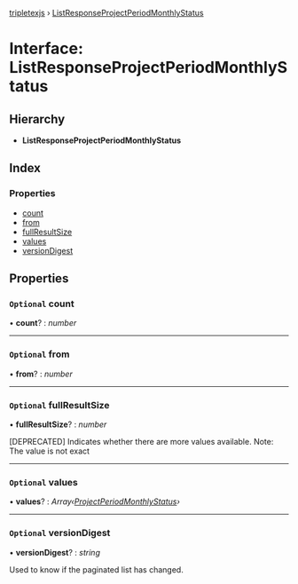 [tripletexjs](../README.md) › [ListResponseProjectPeriodMonthlyStatus](listresponseprojectperiodmonthlystatus.md)

# Interface: ListResponseProjectPeriodMonthlyStatus

## Hierarchy

* **ListResponseProjectPeriodMonthlyStatus**

## Index

### Properties

* [count](listresponseprojectperiodmonthlystatus.md#optional-count)
* [from](listresponseprojectperiodmonthlystatus.md#optional-from)
* [fullResultSize](listresponseprojectperiodmonthlystatus.md#optional-fullresultsize)
* [values](listresponseprojectperiodmonthlystatus.md#optional-values)
* [versionDigest](listresponseprojectperiodmonthlystatus.md#optional-versiondigest)

## Properties

### `Optional` count

• **count**? : *number*

___

### `Optional` from

• **from**? : *number*

___

### `Optional` fullResultSize

• **fullResultSize**? : *number*

[DEPRECATED] Indicates whether there are more values available. Note: The value is not exact

___

### `Optional` values

• **values**? : *Array‹[ProjectPeriodMonthlyStatus](projectperiodmonthlystatus.md)›*

___

### `Optional` versionDigest

• **versionDigest**? : *string*

Used to know if the paginated list has changed.
